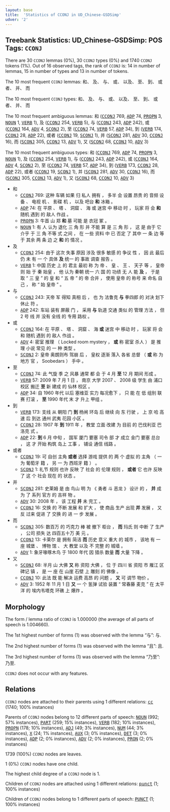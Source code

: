 ```yaml
---
layout: base
title:  'Statistics of CCONJ in UD_Chinese-GSDSimp'
udver: '2'
---
```


## Treebank Statistics: UD_Chinese-GSDSimp: POS Tags: `CCONJ`

There are 30 `CCONJ` lemmas (0%), 30 `CCONJ` types (0%) and 1740 `CCONJ` tokens (1%).
Out of 16 observed tags, the rank of `CCONJ` is: 14 in number of lemmas, 15 in number of types and 13 in number of tokens.

The 10 most frequent `CCONJ` lemmas: 和、 及、 与、 或、 以及、 至、 到、 或者、 并、 而

The 10 most frequent `CCONJ` types:  和、 及、 与、 或、 以及、 至、 到、 或者、 并、 而

The 10 most frequent ambiguous lemmas: 和 (<tt><a href="zh_gsdsimp-pos-CCONJ.html">CCONJ</a></tt> 769, <tt><a href="zh_gsdsimp-pos-ADP.html">ADP</a></tt> 74, <tt><a href="zh_gsdsimp-pos-PROPN.html">PROPN</a></tt> 3, <tt><a href="zh_gsdsimp-pos-NOUN.html">NOUN</a></tt> 1, <tt><a href="zh_gsdsimp-pos-VERB.html">VERB</a></tt> 1), 及 (<tt><a href="zh_gsdsimp-pos-CCONJ.html">CCONJ</a></tt> 254, <tt><a href="zh_gsdsimp-pos-VERB.html">VERB</a></tt> 5), 与 (<tt><a href="zh_gsdsimp-pos-CCONJ.html">CCONJ</a></tt> 243, <tt><a href="zh_gsdsimp-pos-ADP.html">ADP</a></tt> 242), 或 (<tt><a href="zh_gsdsimp-pos-CCONJ.html">CCONJ</a></tt> 164, <tt><a href="zh_gsdsimp-pos-ADV.html">ADV</a></tt> 4, <tt><a href="zh_gsdsimp-pos-SCONJ.html">SCONJ</a></tt> 2), 至 (<tt><a href="zh_gsdsimp-pos-CCONJ.html">CCONJ</a></tt> 74, <tt><a href="zh_gsdsimp-pos-VERB.html">VERB</a></tt> 57, <tt><a href="zh_gsdsimp-pos-ADP.html">ADP</a></tt> 34), 到 (<tt><a href="zh_gsdsimp-pos-VERB.html">VERB</a></tt> 174, <tt><a href="zh_gsdsimp-pos-CCONJ.html">CCONJ</a></tt> 28, <tt><a href="zh_gsdsimp-pos-ADP.html">ADP</a></tt> 22), 或者 (<tt><a href="zh_gsdsimp-pos-CCONJ.html">CCONJ</a></tt> 19, <tt><a href="zh_gsdsimp-pos-SCONJ.html">SCONJ</a></tt> 1), 并 (<tt><a href="zh_gsdsimp-pos-SCONJ.html">SCONJ</a></tt> 281, <tt><a href="zh_gsdsimp-pos-ADV.html">ADV</a></tt> 30, <tt><a href="zh_gsdsimp-pos-CCONJ.html">CCONJ</a></tt> 16), 而 (<tt><a href="zh_gsdsimp-pos-SCONJ.html">SCONJ</a></tt> 305, <tt><a href="zh_gsdsimp-pos-CCONJ.html">CCONJ</a></tt> 13, <tt><a href="zh_gsdsimp-pos-ADV.html">ADV</a></tt> 1), 又 (<tt><a href="zh_gsdsimp-pos-SCONJ.html">SCONJ</a></tt> 68, <tt><a href="zh_gsdsimp-pos-CCONJ.html">CCONJ</a></tt> 10, <tt><a href="zh_gsdsimp-pos-ADV.html">ADV</a></tt> 3)

The 10 most frequent ambiguous types:  和 (<tt><a href="zh_gsdsimp-pos-CCONJ.html">CCONJ</a></tt> 769, <tt><a href="zh_gsdsimp-pos-ADP.html">ADP</a></tt> 74, <tt><a href="zh_gsdsimp-pos-PROPN.html">PROPN</a></tt> 3, <tt><a href="zh_gsdsimp-pos-NOUN.html">NOUN</a></tt> 1), 及 (<tt><a href="zh_gsdsimp-pos-CCONJ.html">CCONJ</a></tt> 254, <tt><a href="zh_gsdsimp-pos-VERB.html">VERB</a></tt> 1), 与 (<tt><a href="zh_gsdsimp-pos-CCONJ.html">CCONJ</a></tt> 243, <tt><a href="zh_gsdsimp-pos-ADP.html">ADP</a></tt> 242), 或 (<tt><a href="zh_gsdsimp-pos-CCONJ.html">CCONJ</a></tt> 164, <tt><a href="zh_gsdsimp-pos-ADV.html">ADV</a></tt> 4, <tt><a href="zh_gsdsimp-pos-SCONJ.html">SCONJ</a></tt> 2), 至 (<tt><a href="zh_gsdsimp-pos-CCONJ.html">CCONJ</a></tt> 74, <tt><a href="zh_gsdsimp-pos-VERB.html">VERB</a></tt> 57, <tt><a href="zh_gsdsimp-pos-ADP.html">ADP</a></tt> 34), 到 (<tt><a href="zh_gsdsimp-pos-VERB.html">VERB</a></tt> 173, <tt><a href="zh_gsdsimp-pos-CCONJ.html">CCONJ</a></tt> 28, <tt><a href="zh_gsdsimp-pos-ADP.html">ADP</a></tt> 22), 或者 (<tt><a href="zh_gsdsimp-pos-CCONJ.html">CCONJ</a></tt> 19, <tt><a href="zh_gsdsimp-pos-SCONJ.html">SCONJ</a></tt> 1), 并 (<tt><a href="zh_gsdsimp-pos-SCONJ.html">SCONJ</a></tt> 281, <tt><a href="zh_gsdsimp-pos-ADV.html">ADV</a></tt> 30, <tt><a href="zh_gsdsimp-pos-CCONJ.html">CCONJ</a></tt> 16), 而 (<tt><a href="zh_gsdsimp-pos-SCONJ.html">SCONJ</a></tt> 305, <tt><a href="zh_gsdsimp-pos-CCONJ.html">CCONJ</a></tt> 13, <tt><a href="zh_gsdsimp-pos-ADV.html">ADV</a></tt> 1), 又 (<tt><a href="zh_gsdsimp-pos-SCONJ.html">SCONJ</a></tt> 68, <tt><a href="zh_gsdsimp-pos-CCONJ.html">CCONJ</a></tt> 10, <tt><a href="zh_gsdsimp-pos-ADV.html">ADV</a></tt> 3)


* 和
  * <tt><a href="zh_gsdsimp-pos-CCONJ.html">CCONJ</a></tt> 769: 这种 车辆 如果 归 私人 拥有 ， 多半 会 设置 昂贵 的 音频 设备 、 电视 机 、 影碟 机 ， 以及 吧台 <b>和</b> 冰箱 。
  * <tt><a href="zh_gsdsimp-pos-ADP.html">ADP</a></tt> 74: 在 平原 、 塔 、 洞窟 、 海 或 迷宫 中 移动 时 ， 玩家 将 会 <b>和</b> 随机 遇到 的 敌人 作战 。
  * <tt><a href="zh_gsdsimp-pos-PROPN.html">PROPN</a></tt> 3: 牛首 山 郑 <b>和</b> 墓 可能 是 衣冠 冢 。
  * <tt><a href="zh_gsdsimp-pos-NOUN.html">NOUN</a></tt> 1: 有 人 认为 退化 三 角 形 并 不能 算 是 三 角 形 ， 这 是 由于 它 介乎 于 三 角 不等 式 之间 ， 在 一些 资料 中 已 否定 了 其中 一 条 边 等 于 其余 两 条 边 之 <b>和</b> 的 情况 。
* 及
  * <tt><a href="zh_gsdsimp-pos-CCONJ.html">CCONJ</a></tt> 254: 由于 这次 失事 原因 涉及 很多 敏感 的 争议 性 ， 因 此 最后 仍 未 有 一 个 具体 <b>及</b> 统一 的 事故 调查 报告 。
  * <tt><a href="zh_gsdsimp-pos-VERB.html">VERB</a></tt> 1: 中国 历史 上 的 君主 最初 称 为 帝 、 皇 、 王 、 天子 等 ， 皇帝 则 始 于 秦 始皇 ， 他 认为 秦朝 统一 六 国 的 功绩 无 人 能 <b>及</b> ， 于是 取 “ 三 皇 ” 的 皇 和 “ 五 帝 ” 的 帝 合并 ， 使用 皇帝 的 称号 来 命名 自己 ， 称 “ 始 皇帝 ” 。
* 与
  * <tt><a href="zh_gsdsimp-pos-CCONJ.html">CCONJ</a></tt> 243: 天帝 军 得知 真相 后 ， 也 为 法鲁克 <b>与</b> 拳四郎 的 对决 划下 休止 符 。
  * <tt><a href="zh_gsdsimp-pos-ADP.html">ADP</a></tt> 242: 车站 装有 屏蔽 门 ， 采用 <b>与</b> 轨道 交通 类似 的 管理 方法 ， 但 2 号 线 并 没有 全线 的 专用 路权 。
* 或
  * <tt><a href="zh_gsdsimp-pos-CCONJ.html">CCONJ</a></tt> 164: 在 平原 、 塔 、 洞窟 、 海 <b>或</b> 迷宫 中 移动 时 ， 玩家 将 会 和 随机 遇到 的 敌人 作战 。
  * <tt><a href="zh_gsdsimp-pos-ADV.html">ADV</a></tt> 4: 密室 推理 （ Locked room mystery ， <b>或</b> 称 密室 杀人 ） 是 推理 小说 常见 的 一 种 类型 。
  * <tt><a href="zh_gsdsimp-pos-SCONJ.html">SCONJ</a></tt> 2: 皇帝 奥朗则布 驾崩 后 ， 皇权 逐渐 落入 各省 总督 （ <b>或</b> 称 为 地方 官 ， Soobedars ） 手中 。
* 至
  * <tt><a href="zh_gsdsimp-pos-CCONJ.html">CCONJ</a></tt> 74: 此 气旋 季 之 风暴 通常 都 会 于 4 月 <b>至</b> 12 月 期间 形成 。
  * <tt><a href="zh_gsdsimp-pos-VERB.html">VERB</a></tt> 57: 2009 年 7 月 1 日 ， 南京 大学 2007 、 2008 级 学生 由 浦口 校区 搬迁 <b>至</b> 新 建成 的 仙林 校区 。
  * <tt><a href="zh_gsdsimp-pos-ADP.html">ADP</a></tt> 34: 自 1960 年代 以后 塞维亚 实力 每况愈下 ， 只 能 在 低 组别 联赛 打滚 ， <b>至</b> 1990 年代 末 才 升上 甲组 。
* 到
  * <tt><a href="zh_gsdsimp-pos-VERB.html">VERB</a></tt> 173: 支线 从 朝阳 门 <b>到</b> 杨闸 环岛 后 继续 向 东 行驶 ， 上 京 哈 高速 后 到达 通州 武夷 花园 小区 。
  * <tt><a href="zh_gsdsimp-pos-CCONJ.html">CCONJ</a></tt> 28: 1907 年 <b>到</b> 1911 年 ， 教堂 立面 改建 为 目前 的 巴伐利亚 巴洛克 式 。
  * <tt><a href="zh_gsdsimp-pos-ADP.html">ADP</a></tt> 22: <b>到</b> 6 月 中旬 ， 国军 厦门 要塞 司令 部 才 成立 金门 要塞 总台 ， 这 才 开始 构筑 岛上 工事 ， 铺设 通信 线路 。
* 或者
  * <tt><a href="zh_gsdsimp-pos-CCONJ.html">CCONJ</a></tt> 19: 可 自创 主角 <b>或者</b> 选择 游戏 提供 的 两 个 虚拟 的 主角 （ 一 为 葡萄牙 籍 ， 另 一 为 西班牙 籍 ） 。
  * <tt><a href="zh_gsdsimp-pos-SCONJ.html">SCONJ</a></tt> 1: 礼节 规则 也许 反映 了 社会 的 伦理 规则 ， <b>或者</b> 它 也许 反映 了 这 个 社会 现在 的 状态 。
* 并
  * <tt><a href="zh_gsdsimp-pos-SCONJ.html">SCONJ</a></tt> 281: 史莱姆 是 由 鸟山 明 为 《 勇者 斗 恶龙 》 设计 的 ， <b>并</b> 成 为 了 系列 官方 的 吉祥 物 。
  * <tt><a href="zh_gsdsimp-pos-ADV.html">ADV</a></tt> 30: 2008 年 ， 该 工程 <b>并</b> 未 完工 。
  * <tt><a href="zh_gsdsimp-pos-CCONJ.html">CCONJ</a></tt> 16: 交换 的 不断 发展 和 扩大 ， 使 商品 生产 出现 <b>并</b> 发展 ， 又 反 过来 促进 了 交换 的 进 一 步 发展 。
* 而
  * <tt><a href="zh_gsdsimp-pos-SCONJ.html">SCONJ</a></tt> 305: 数百万 的 巧克力 棒 被 撤下 柜台 ， <b>而</b> 玛氏 则 中断 了 生产 ， 公司 损失 达 四百五十万 美 元 。
  * <tt><a href="zh_gsdsimp-pos-CCONJ.html">CCONJ</a></tt> 13: 卡莱尔 是 拥有 简洁 <b>而</b> 历史 意义 重大 的 城市 ， 该地 有 一 座 城堡 、 博物 馆 、 大 教堂 以及 不 完整 的 城墙 。
  * <tt><a href="zh_gsdsimp-pos-ADV.html">ADV</a></tt> 1: 象牙喙啄木鸟 于 1800 年代 因 猎杀 数量 <b>而</b> 大量 下降 。
* 又
  * <tt><a href="zh_gsdsimp-pos-SCONJ.html">SCONJ</a></tt> 68: 半月 山 大佛 <b>又</b> 称 资阳 大佛 ， 位 于 四川 省 资阳 市 雁江 区 碑记 镇 ， 是 一 座 在 山崖 石壁 上 雕刻 的 佛像 。
  * <tt><a href="zh_gsdsimp-pos-CCONJ.html">CCONJ</a></tt> 10: 此法 既 能 解决 运费 高昂 的 问题 ， <b>又</b> 可 调节 物价 。
  * <tt><a href="zh_gsdsimp-pos-ADV.html">ADV</a></tt> 3: 1952 年 11 月 1 日 <b>又</b> 一 个 氢弹 试验 装置 “ 常春藤 麦克 ” 在 太平 洋 的 埃内韦塔克 环礁 上 爆炸 。

## Morphology

The form / lemma ratio of `CCONJ` is 1.000000 (the average of all parts of speech is 1.004660).

The 1st highest number of forms (1) was observed with the lemma “与”: 与.

The 2nd highest number of forms (1) was observed with the lemma “且”: 且.

The 3rd highest number of forms (1) was observed with the lemma “乃至”: 乃至.

`CCONJ` does not occur with any features.


## Relations

`CCONJ` nodes are attached to their parents using 1 different relations: <tt><a href="zh_gsdsimp-dep-cc.html">cc</a></tt> (1740; 100% instances)

Parents of `CCONJ` nodes belong to 12 different parts of speech: <tt><a href="zh_gsdsimp-pos-NOUN.html">NOUN</a></tt> (992; 57% instances), <tt><a href="zh_gsdsimp-pos-PART.html">PART</a></tt> (259; 15% instances), <tt><a href="zh_gsdsimp-pos-VERB.html">VERB</a></tt> (182; 10% instances), <tt><a href="zh_gsdsimp-pos-PROPN.html">PROPN</a></tt> (178; 10% instances), <tt><a href="zh_gsdsimp-pos-ADJ.html">ADJ</a></tt> (49; 3% instances), <tt><a href="zh_gsdsimp-pos-NUM.html">NUM</a></tt> (44; 3% instances), <tt><a href="zh_gsdsimp-pos-X.html">X</a></tt> (24; 1% instances), <tt><a href="zh_gsdsimp-pos-AUX.html">AUX</a></tt> (3; 0% instances), <tt><a href="zh_gsdsimp-pos-DET.html">DET</a></tt> (3; 0% instances), <tt><a href="zh_gsdsimp-pos-ADP.html">ADP</a></tt> (2; 0% instances), <tt><a href="zh_gsdsimp-pos-ADV.html">ADV</a></tt> (2; 0% instances), <tt><a href="zh_gsdsimp-pos-PRON.html">PRON</a></tt> (2; 0% instances)

1739 (100%) `CCONJ` nodes are leaves.

1 (0%) `CCONJ` nodes have one child.

The highest child degree of a `CCONJ` node is 1.

Children of `CCONJ` nodes are attached using 1 different relations: <tt><a href="zh_gsdsimp-dep-punct.html">punct</a></tt> (1; 100% instances)

Children of `CCONJ` nodes belong to 1 different parts of speech: <tt><a href="zh_gsdsimp-pos-PUNCT.html">PUNCT</a></tt> (1; 100% instances)

